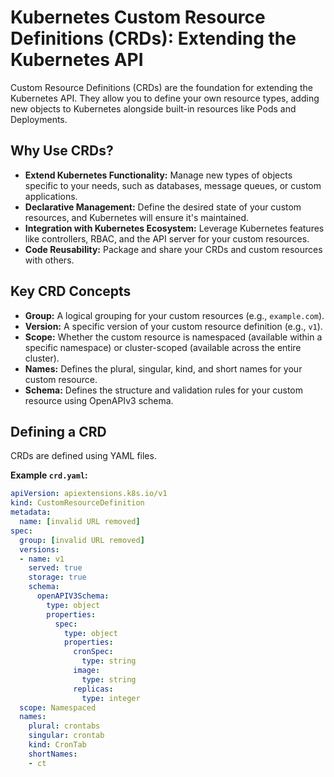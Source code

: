 # Kubernetes Custom Resource Definitions (CRDs): Extending the Kubernetes API

Custom Resource Definitions (CRDs) are the foundation for extending the Kubernetes API. They allow you to define your own resource types, adding new objects to Kubernetes alongside built-in resources like Pods and Deployments.

## Why Use CRDs?

* **Extend Kubernetes Functionality:** Manage new types of objects specific to your needs, such as databases, message queues, or custom applications.
* **Declarative Management:** Define the desired state of your custom resources, and Kubernetes will ensure it's maintained.
* **Integration with Kubernetes Ecosystem:** Leverage Kubernetes features like controllers, RBAC, and the API server for your custom resources.
* **Code Reusability:** Package and share your CRDs and custom resources with others.

## Key CRD Concepts

* **Group:**  A logical grouping for your custom resources (e.g., `example.com`).
* **Version:**  A specific version of your custom resource definition (e.g., `v1`).
* **Scope:**  Whether the custom resource is namespaced (available within a specific namespace) or cluster-scoped (available across the entire cluster).
* **Names:** Defines the plural, singular, kind, and short names for your custom resource.
* **Schema:**  Defines the structure and validation rules for your custom resource using OpenAPIv3 schema.

## Defining a CRD

CRDs are defined using YAML files.

**Example `crd.yaml`:**

```yaml
apiVersion: apiextensions.k8s.io/v1
kind: CustomResourceDefinition
metadata:
  name: [invalid URL removed]
spec:
  group: [invalid URL removed]
  versions:
  - name: v1
    served: true
    storage: true
    schema:
      openAPIV3Schema:
        type: object
        properties:
          spec:
            type: object
            properties:
              cronSpec:
                type: string
              image:
                type: string
              replicas:
                type: integer
  scope: Namespaced
  names:
    plural: crontabs
    singular: crontab
    kind: CronTab
    shortNames:
    - ct